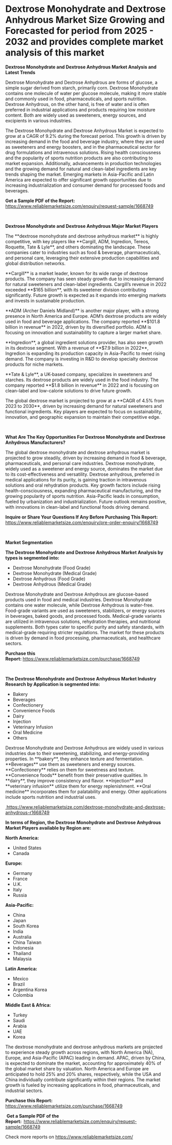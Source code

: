 <p><h1>Dextrose Monohydrate and Dextrose Anhydrous Market Size Growing and Forecasted for period from 2025 - 2032 and provides complete market analysis of this market</h1></p><p><strong>Dextrose Monohydrate and Dextrose Anhydrous Market Analysis and Latest Trends</strong></p>
<p><p>Dextrose Monohydrate and Dextrose Anhydrous are forms of glucose, a simple sugar derived from starch, primarily corn. Dextrose Monohydrate contains one molecule of water per glucose molecule, making it more stable and commonly used in food, pharmaceuticals, and sports nutrition. Dextrose Anhydrous, on the other hand, is free of water and is often preferred in industrial applications and products requiring low moisture content. Both are widely used as sweeteners, energy sources, and excipients in various industries.</p><p>The Dextrose Monohydrate and Dextrose Anhydrous Market is expected to grow at a CAGR of 9.2% during the forecast period. This growth is driven by increasing demand in the food and beverage industry, where they are used as sweeteners and energy boosters, and in the pharmaceutical sector for drug formulations and intravenous solutions. Rising health consciousness and the popularity of sports nutrition products are also contributing to market expansion. Additionally, advancements in production technologies and the growing demand for natural and clean-label ingredients are key trends shaping the market. Emerging markets in Asia-Pacific and Latin America are expected to offer significant growth opportunities due to increasing industrialization and consumer demand for processed foods and beverages.</p></p>
<p><strong>Get a Sample PDF of the Report:&nbsp;</strong> <a href="https://www.reliablemarketsize.com/enquiry/request-sample/1668749?utm_campaign=1836&utm_medium=2&utm_source=Github&utm_content=ia&utm_term=26012025&utm_id=dextrose-monohydrate-and-dextrose-anhydrous">https://www.reliablemarketsize.com/enquiry/request-sample/1668749</a></p>
<p>&nbsp;</p>
<p><strong>Dextrose Monohydrate and Dextrose Anhydrous Major Market Players</strong></p>
<p><p>The **dextrose monohydrate and dextrose anhydrous market** is highly competitive, with key players like **Cargill, ADM, Ingredion, Tereos, Roquette, Tate & Lyle**, and others dominating the landscape. These companies cater to industries such as food & beverage, pharmaceuticals, and personal care, leveraging their extensive production capabilities and global distribution networks.</p><p>**Cargill** is a market leader, known for its wide range of dextrose products. The company has seen steady growth due to increasing demand for natural sweeteners and clean-label ingredients. Cargill’s revenue in 2022 exceeded **$165 billion**, with its sweetener division contributing significantly. Future growth is expected as it expands into emerging markets and invests in sustainable production.</p><p>**ADM (Archer Daniels Midland)** is another major player, with a strong presence in North America and Europe. ADM’s dextrose products are widely used in food and beverage applications. The company reported **$101.8 billion in revenue** in 2022, driven by its diversified portfolio. ADM is focusing on innovation and sustainability to capture a larger market share.</p><p>**Ingredion**, a global ingredient solutions provider, has also seen growth in its dextrose segment. With a revenue of **$7.9 billion in 2022**, Ingredion is expanding its production capacity in Asia-Pacific to meet rising demand. The company is investing in R&D to develop specialty dextrose products for niche markets.</p><p>**Tate & Lyle**, a UK-based company, specializes in sweeteners and starches. Its dextrose products are widely used in the food industry. The company reported **$1.8 billion in revenue** in 2022 and is focusing on clean-label and low-calorie solutions to drive future growth.</p><p>The global dextrose market is projected to grow at a **CAGR of 4.5% from 2023 to 2030**, driven by increasing demand for natural sweeteners and functional ingredients. Key players are expected to focus on sustainability, innovation, and geographic expansion to maintain their competitive edge.</p></p>
<p>&nbsp;</p>
<p><strong>What Are The Key Opportunities For Dextrose Monohydrate and Dextrose Anhydrous Manufacturers?</strong></p>
<p><p>The global dextrose monohydrate and dextrose anhydrous market is projected to grow steadily, driven by increasing demand in food & beverage, pharmaceuticals, and personal care industries. Dextrose monohydrate, widely used as a sweetener and energy source, dominates the market due to its cost-effectiveness and versatility. Dextrose anhydrous, preferred in medical applications for its purity, is gaining traction in intravenous solutions and oral rehydration products. Key growth factors include rising health-consciousness, expanding pharmaceutical manufacturing, and the growing popularity of sports nutrition. Asia-Pacific leads in consumption, fueled by urbanization and industrialization. Future outlook remains positive, with innovations in clean-label and functional foods driving demand.</p></p>
<p><strong>Inquire or Share Your Questions If Any Before Purchasing This Report:</strong> <a href="https://www.reliablemarketsize.com/enquiry/pre-order-enquiry/1668749?utm_campaign=1836&utm_medium=2&utm_source=Github&utm_content=ia&utm_term=26012025&utm_id=dextrose-monohydrate-and-dextrose-anhydrous">https://www.reliablemarketsize.com/enquiry/pre-order-enquiry/1668749</a></p>
<p>&nbsp;</p>
<p><strong>Market Segmentation</strong></p>
<p><strong>The Dextrose Monohydrate and Dextrose Anhydrous Market Analysis by types is segmented into:</strong></p>
<p><ul><li>Dextrose Monohydrate (Food Grade)</li><li>Dextrose Monohydrate (Medical Grade)</li><li>Dextrose Anhydrous (Food Grade)</li><li>Dextrose Anhydrous (Medical Grade)</li></ul></p>
<p><p>Dextrose Monohydrate and Dextrose Anhydrous are glucose-based products used in food and medical industries. Dextrose Monohydrate contains one water molecule, while Dextrose Anhydrous is water-free. Food-grade variants are used as sweeteners, stabilizers, or energy sources in beverages, baked goods, and processed foods. Medical-grade variants are utilized in intravenous solutions, rehydration therapies, and nutritional supplements. Both types cater to specific purity and safety standards, with medical-grade requiring stricter regulations. The market for these products is driven by demand in food processing, pharmaceuticals, and healthcare sectors.</p></p>
<p><strong>Purchase this Report:&nbsp;</strong><a href="https://www.reliablemarketsize.com/purchase/1668749?utm_campaign=1836&utm_medium=2&utm_source=Github&utm_content=ia&utm_term=26012025&utm_id=dextrose-monohydrate-and-dextrose-anhydrous">https://www.reliablemarketsize.com/purchase/1668749</a></p>
<p>&nbsp;</p>
<p><strong>The Dextrose Monohydrate and Dextrose Anhydrous Market Industry Research by Application is segmented into:</strong></p>
<p><ul><li>Bakery</li><li>Beverages</li><li>Confectionery</li><li>Convenience Foods</li><li>Dairy</li><li>Injection</li><li>Veterinary Infusion</li><li>Oral Medicine</li><li>Others</li></ul></p>
<p><p>Dextrose Monohydrate and Dextrose Anhydrous are widely used in various industries due to their sweetening, stabilizing, and energy-providing properties. In **bakery**, they enhance texture and fermentation. **Beverages** use them as sweeteners and energy sources. **Confectionery** relies on them for sweetness and texture. **Convenience foods** benefit from their preservative qualities. In **dairy**, they improve consistency and flavor. **Injection** and **veterinary infusion** utilize them for energy replenishment. **Oral medicine** incorporates them for palatability and energy. Other applications include sports nutrition and industrial uses.</p></p>
<p><a href="https://www.reliablemarketsize.com/dextrose-monohydrate-and-dextrose-anhydrous-r1668749?utm_campaign=1836&utm_medium=2&utm_source=Github&utm_content=ia&utm_term=26012025&utm_id=dextrose-monohydrate-and-dextrose-anhydrous">&nbsp;https://www.reliablemarketsize.com/dextrose-monohydrate-and-dextrose-anhydrous-r1668749</a></p>
<p><strong>In terms of Region, the Dextrose Monohydrate and Dextrose Anhydrous Market Players available by Region are:</strong></p>
<p>
    <p> <strong> North America: </strong>
        <ul>
            <li>United States</li>
            <li>Canada</li>
        </ul>
        </p> 
    <p> <strong> Europe: </strong>
        <ul>
            <li>Germany</li>
            <li>France</li>
            <li>U.K.</li>
            <li>Italy</li>
            <li>Russia</li>
        </ul>
        </p> 
    <p> <strong> Asia-Pacific: </strong>
        <ul>
            <li>China</li>
            <li>Japan</li>
            <li>South Korea</li>
            <li>India</li>
            <li>Australia</li>
            <li>China Taiwan</li>
            <li>Indonesia</li>
            <li>Thailand</li>
            <li>Malaysia</li>
        </ul>
        </p> 
    <p> <strong> Latin America: </strong>
        <ul>
            <li>Mexico</li>
            <li>Brazil</li>
            <li>Argentina Korea</li>
            <li>Colombia</li>
        </ul>
        </p> 
    <p> <strong> Middle East & Africa: </strong>
        <ul>
            <li>Turkey</li>
            <li>Saudi</li>
            <li>Arabia</li>
            <li>UAE</li>
            <li>Korea</li>
        </ul>
    </p>
    </p>
<p><p>The dextrose monohydrate and dextrose anhydrous markets are projected to experience steady growth across regions, with North America (NA), Europe, and Asia-Pacific (APAC) leading in demand. APAC, driven by China, is expected to dominate the market, accounting for approximately 40% of the global market share by valuation. North America and Europe are anticipated to hold 25% and 20% shares, respectively, while the USA and China individually contribute significantly within their regions. The market growth is fueled by increasing applications in food, pharmaceuticals, and industrial sectors.</p></p>
<p><strong>Purchase this Report: </strong><a href="https://www.reliablemarketsize.com/purchase/1668749?utm_campaign=1836&utm_medium=2&utm_source=Github&utm_content=ia&utm_term=26012025&utm_id=dextrose-monohydrate-and-dextrose-anhydrous">https://www.reliablemarketsize.com/purchase/1668749</a></p>
<p>&nbsp;<strong>Get a Sample PDF of the Report:&nbsp;&nbsp;</strong><a href="https://www.reliablemarketsize.com/enquiry/request-sample/1668749?utm_campaign=1836&utm_medium=2&utm_source=Github&utm_content=ia&utm_term=26012025&utm_id=dextrose-monohydrate-and-dextrose-anhydrous">https://www.reliablemarketsize.com/enquiry/request-sample/1668749</a></p>
<p><strong></strong></p>
<p>Check more reports on <a href="https://www.reliablemarketsize.com/?utm_campaign=1836&utm_medium=2&utm_source=Github&utm_content=ia&utm_term=26012025&utm_id=dextrose-monohydrate-and-dextrose-anhydrous">https://www.reliablemarketsize.com/</a></p>